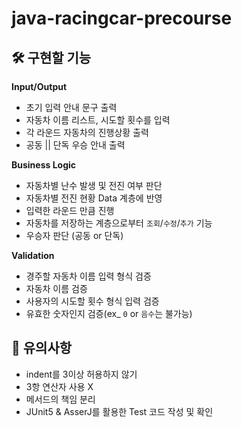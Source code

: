 # java-racingcar-precourse


## 🛠 구현할 기능
**Input/Output** 
- 초기 입력 안내 문구 출력
- 자동차 이름 리스트, 시도할 횟수를 입력
- 각 라운드 자동차의 진행상황 출력
- 공동 || 단독 우승 안내 출력

**Business Logic**
- 자동차별 난수 발생 및 전진 여부 판단
- 자동차별 전진 현황 Data 계층에 반영
- 입력한 라운드 만큼 진행
- 자동차를 저장하는 계층으로부터 `조회`/`수정`/`추가` 기능
- 우승자 판단 (공동 or 단독)

**Validation**
- 경주할 자동차 이름 입력 형식 검증
- 자동차 이름 검증
- 사용자의 시도할 횟수 형식 입력 검증
- 유효한 숫자인지 검증(ex_ `0` or `음수`는 불가능)


## 📌 유의사항
- indent를 3이상 허용하지 않기
- 3항 연산자 사용 X
- 메서드의 책임 분리
- JUnit5 & AsserJ를 활용한 Test 코드 작성 및 확인
